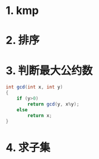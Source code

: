 # 1. kmp

# 2. 排序

# 3. 判断最大公约数

```java
int gcd(int x, int y)
{
    if (y>0)
        return gcd(y, x%y);
    else
        return x;
}
```

# 4. 求子集